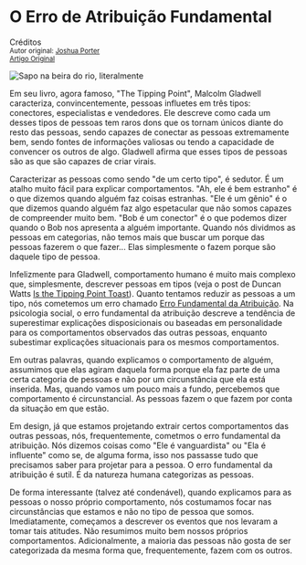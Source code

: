O Erro de Atribuição Fundamental
================================
Créditos<br/>
<small>Autor original: [Joshua Porter](http://52weeksofux.com/)<br/>[Artigo Original](http://52weeksofux.com/post/722550459/the-fundamental-attribution-error)</small>

![Sapo na beira do rio, literalmente](http://media.tumblr.com/tumblr_l4dm0xk1Je1qz8ohs.png "Sapo na beira do rio, literalmente")

Em seu livro, agora famoso, "The Tipping Point", Malcolm Gladwell caracteriza, convincentemente, pessoas influetes em três tipos: conectores, especialistas e vendedores. Ele descreve como cada um desses tipos de pessoas tem raros dons que os tornam únicos diante do resto das pessoas, sendo capazes de conectar as pessoas extremamente bem, sendo fontes de informações valiosas ou tendo a capacidade de convencer os outros de algo. Gladwell afirma que esses tipos de pessoas são as que são capazes de criar virais.

Caracterizar as pessoas como sendo "de um certo tipo", é sedutor. É um atalho muito fácil para explicar comportamentos. "Ah, ele é bem estranho" é o que dizemos quando alguém faz coisas estranhas. "Ele é um gênio" é o que dizemos quando alguém faz algo espetacular que não somos capazes de compreender muito bem. "Bob é um conector" é o que podemos dizer quando o Bob nos apresenta a alguém importante. Quando nós dividmos as pessoas em categorias, não temos mais que buscar um porque das pessoas fazerem o que fazer... Elas simplesmente o fazem porque são daquele tipo de pessoa.

Infelizmente para Gladwell, comportamento humano é muito mais complexo que, simplesmente, descrever pessoas em tipos (veja o post de Duncan Watts [Is the Tipping Point Toast](http://www.fastcompany.com/magazine/122/is-the-tipping-point-toast.html)). Quanto tentamos reduzir as pessoas a um tipo, nós cometemos um erro chamado [Erro Fundamental da Atribuição](http://en.wikipedia.org/wiki/Fundamental_attribution_error). Na psicologia social, o erro fundamental da atribuição descreve a tendência de superestimar explicações disposicionais ou baseadas em personalidade para os comportamentos observados das outras pessoas, enquanto subestimar explicações situacionais para os mesmos comportamentos.

Em outras palavras, quando explicamos o comportamento de alguém, assumimos que elas agiram daquela forma porque ela faz parte de uma certa categoria de pessoas e não por um circunstância que ela está inserida. Mas, quando vamos um pouco mais a fundo, percebemos que comportamento é circunstancial. As pessoas fazem o que fazem por conta da situação em que estão.

Em design, já que estamos projetando extrair certos comportamentos das outras pessoas, nós, frequentemente, cometmos o erro fundamental da atribuição. Nós dizemos coisas como "Ele é vanguardista" ou "Ela é influente" como se, de alguma forma, isso nos passasse tudo que precisamos saber para projetar para a pessoa. O erro fundamental da atribuição é sutil. É da natureza humana categorizas as pessoas.

De forma interessante (talvez até condenável), quando explicamos para as pessoas o nosso próprio comportamento, nós costumamos focar nas circunstâncias que estamos e não no tipo de pessoa que somos. Imediatamente, começamos a descrever os eventos que nos levaram a tomar tais atitudes. Não resumimos muito bem nossos próprios comportamentos. Adicionalmente, a maioria das pessoas não gosta de ser categorizada da mesma forma que, frequentemente, fazem com os outros.